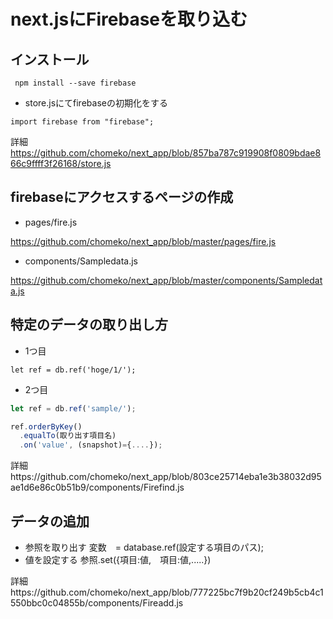 # next.jsにFirebaseを取り込む
## インストール

` npm install --save firebase`

- store.jsにてfirebaseの初期化をする

`import firebase from "firebase";`

詳細
https://github.com/chomeko/next_app/blob/857ba787c919908f0809bdae866c9ffff3f26168/store.js

## firebaseにアクセスするページの作成
- pages/fire.js

https://github.com/chomeko/next_app/blob/master/pages/fire.js

- components/Sampledata.js

https://github.com/chomeko/next_app/blob/master/components/Sampledata.js

## 特定のデータの取り出し方
- 1つ目

`let ref = db.ref('hoge/1/');`

- 2つ目
```js
let ref = db.ref('sample/');

ref.orderByKey()
  .equalTo(取り出す項目名)
  .on('value', (snapshot)={....});
```
詳細https://github.com/chomeko/next_app/blob/803ce25714eba1e3b38032d95ae1d6e86c0b51b9/components/Firefind.js


## データの追加
- 参照を取り出す
変数　= database.ref(設定する項目のパス);
- 値を設定する
参照.set({項目:値,　項目:値,.....})

詳細https://github.com/chomeko/next_app/blob/777225bc7f9b20cf249b5cb4c1550bbc0c04855b/components/Fireadd.js
